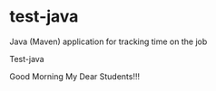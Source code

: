 # test-java
Java (Maven) application for tracking time on the job

Test-java

Good Morning My Dear Students!!!

